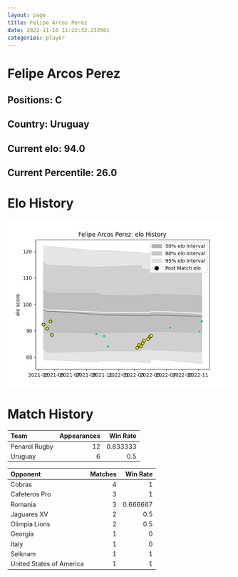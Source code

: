 ```yaml
---  
layout: page  
title: Felipe Arcos Perez  
date: 2022-11-16 11:22:32.233501  
categories: player  
---
```

# Felipe Arcos Perez

## Positions: C

## Country: Uruguay

## Current elo: 94.0

## Current Percentile: 26.0

# Elo History


![elo history](history_FelipeArcosPerez.png)
# Match History


| Team          |   Appearances |   Win Rate |
|:--------------|--------------:|-----------:|
| Penarol Rugby |            12 |   0.833333 |
| Uruguay       |             6 |   0.5      |

| Opponent                 |   Matches |   Win Rate |
|:-------------------------|----------:|-----------:|
| Cobras                   |         4 |   1        |
| Cafeteros Pro            |         3 |   1        |
| Romania                  |         3 |   0.666667 |
| Jaguares XV              |         2 |   0.5      |
| Olimpia Lions            |         2 |   0.5      |
| Georgia                  |         1 |   0        |
| Italy                    |         1 |   0        |
| Selknam                  |         1 |   1        |
| United States of America |         1 |   1        |
